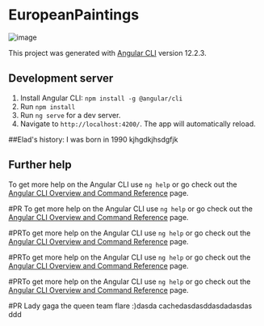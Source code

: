 # EuropeanPaintings

![image](https://user-images.githubusercontent.com/52451294/131232589-06f209d5-ce33-48ff-aa3a-6e74fa0de637.png)

This project was generated with [Angular CLI](https://github.com/angular/angular-cli) version 12.2.3.

## Development server

1) Install Angular CLI: `npm install -g @angular/cli`
2) Run `npm install`
3) Run `ng serve` for a dev server. 
4) Navigate to `http://localhost:4200/`. The app will automatically reload.

##Elad's history:
I was born in 1990
kjhgdkjhsdgfjk

## Further help

To get more help on the Angular CLI use `ng help` or go check out the [Angular CLI Overview and Command Reference](https://angular.io/cli) page.

#PR
To get more help on the Angular CLI use `ng help` or go check out the [Angular CLI Overview and Command Reference](https://angular.io/cli) page.

#PRTo get more help on the Angular CLI use `ng help` or go check out the [Angular CLI Overview and Command Reference](https://angular.io/cli) page.

#PRTo get more help on the Angular CLI use `ng help` or go check out the [Angular CLI Overview and Command Reference](https://angular.io/cli) page.

#PRTo get more help on the Angular CLI use `ng help` or go check out the [Angular CLI Overview and Command Reference](https://angular.io/cli) page.

#PR
Lady gaga the queen
team flare :)dasda
cachedasdasddasdadasdas
ddd